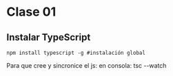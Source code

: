 # Clase 01

## Instalar TypeScript

```
npm install typescript -g #instalación global
```

Para que cree y sincronice el js:
en consola: 
tsc --watch